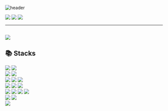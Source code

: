 <div align="left">
  
![header](https://capsule-render.vercel.app/api?type=waving&color=timeGradient&text=Welcome%20to%20Hyori's%20Github!%20&animation=twinkling&fontSize=35&fontAlignY=40&fontAlign=70&height=180)

<!--안녕하세요. 저는 2년차 웹 개발자입니다. <br><br>
현재, (주)이지케어텍 에서 Front End로 Javascript와 Ember.js(SPA)를 다루고 있으며, Back End로 C#을 다루고 있습니다. <br><br>
Front End 개발자로 거듭나기 위해 사이드 팀 프로젝트(Taskgram)에 참여하여 React.js를 학습하며 개발하고 있습니다. <br><br> -->

  <a href="https://hyolls100.tistory.com/"><img src= "https://img.shields.io/badge/Tistory-000000?style=flat&logo=Tistory&logoColor=white"></a> 
  <a href="https://www.instagram.com/hhyolls/"><img src= "https://img.shields.io/badge/Instagram-E4405F?style=flat&logo=Instagram&logoColor=white&link=https://www.instagram.com/hhyolls"/></a>
  <a href = "mailto:hyori100@gmail.com"><img src= "https://img.shields.io/badge/Mail-EA4335?style=flat&logo=Gmail&logoColor=white"/></a>

---
<br>



<a href="s">
  <img src="https://github-readme-stats.vercel.app/api?username=hyori100&theme=transparent&include_al_commits=true&count_private=true"/>
</a>

## 📚 Stacks
<div style="display:flex; flex-direction:column; align-items:flex-start;">
  <div>
    <img src="https://img.shields.io/badge/html-E34F26?style=for-the-badge&logo=html5&logoColor=black">
    <img src="https://img.shields.io/badge/css-1572B6?style=for-the-badge&logo=css3&logoColor=white">
  </div>
  <div>
    <img src="https://img.shields.io/badge/Javascript-F7DF1E?style=for-the-badge&logo=Javascript&logoColor=black">
    <img src="https://img.shields.io/badge/Typescript-3178C6?style=for-the-badge&logo=Typescript&logoColor=white">
  </div>
  <div>
    <img src="https://img.shields.io/badge/ember.js-E05E27?style=for-the-badge&logo=ember.js&logoColor=white">
    <img src="https://img.shields.io/badge/react.js-61DAFB?style=for-the-badge&logo=react&logoColor=black">
    <img src="https://img.shields.io/badge/vue.js-4FC08D?style=for-the-badge&logo=vue.js&logoColor=white">
  </div>
  <div>
    <img src="https://img.shields.io/badge/recoil-3578E5?style=for-the-badge&logo=recoil&logoColor=white">
    <img src="https://img.shields.io/badge/reactquery-FF4154?style=for-the-badge&logo=reactquery&logoColor=white">
    <img src="https://img.shields.io/badge/materialdesign-757575?style=for-the-badge&logo=materialdesign&logoColor=white">
  </div>
  <div>
    <img src="https://img.shields.io/badge/C%23-8032cd?style=for-the-badge&logo=Csharp&logoColor=white">
    <img src="https://img.shields.io/badge/java-007396?style=for-the-badge&logo=java&logoColor=white">
    <img src="https://img.shields.io/badge/c++-00599C?style=for-the-badge&logo=c%2B%2B&logoColor=white">
    <img src="https://img.shields.io/badge/python-3776AB?style=for-the-badge&logo=python&logoColor=white">
  </div>
  <div>
    <img src="https://img.shields.io/badge/mysql-4479A1?style=for-the-badge&logo=mysql&logoColor=white">
    <img src="https://img.shields.io/badge/mongoDB-47A248?style=for-the-badge&logo=MongoDB&logoColor=white">
  </div>
  <div>
    <img src="https://img.shields.io/badge/Android-3DDC84?style=for-the-badge&logo=android&logoColor=white">
  </div>
<!--   <div>
    <img src="https://img.shields.io/badge/amazonaws-232F3E?style=for-the-badge&logo=amazonaws&logoColor=white">
  </div><br> -->
</div>


</div>

<!--
**hyori100/hyori100** is a ✨ _special_ ✨ repository because its `README.md` (this file) appears on your GitHub profile.
[![Hyori's Github stats](https://github-readme-stats.vercel.app/api?username=hyori100&include_al_commits=true&theme=transparent&hide_border=false&count_private=true)](https://github.com/hyori100/github-readme-stats)

<a href="s">
  <img src="https://github-readme-stats.vercel.app/api/top-langs/?username=hyori100&exclude_repo=hyori100.github.io&layout=compact&theme=transparent" height=200px/>
</a>


## 💬 Contact
  <a href="https://www.instagram.com/hhyolls/">
    <img src= "https://img.shields.io/badge/hhyolls-E4405F?style=flat&logo=Instagram&logoColor=white">
  </a>
  <a href = "mailto:hyori100@gmail.com">
    <img src= "https://img.shields.io/badge/hyori100@gmail.com-EA4335?style=flat&logo=Gmail&logoColor=white">
  </a>
<br>
Here are some ideas to get you started:

- 🔭 I’m currently working on 
- 🌱 I’m currently learning ...
- 👯 I’m looking to collaborate on ...
- 🤔 I’m looking for help with ...
- 💬 Ask me about ...
- 📫 How to reach me: ...
- 😄 Pronouns: ...
-->
